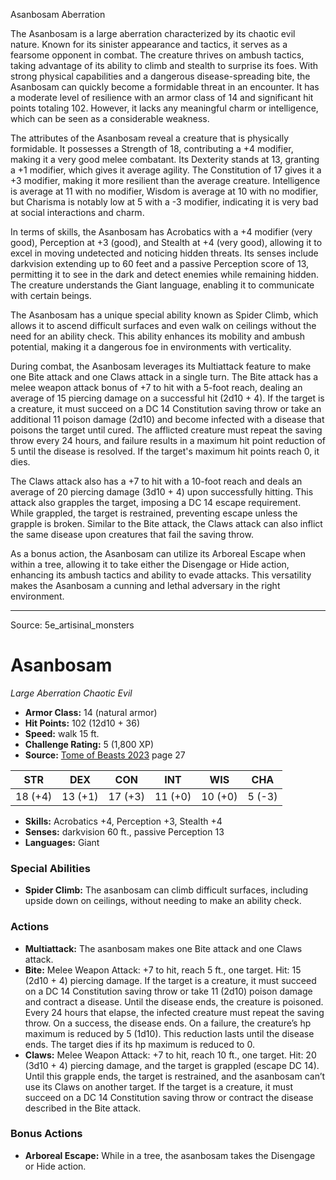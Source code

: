 <MonsterName/>Asanbosam</MonsterName>
<CreatureType/>Aberration</CreatureType>

<summary>The Asanbosam is a large aberration characterized by its chaotic evil nature. Known for its sinister appearance and tactics, it serves as a fearsome opponent in combat. The creature thrives on ambush tactics, taking advantage of its ability to climb and stealth to surprise its foes. With strong physical capabilities and a dangerous disease-spreading bite, the Asanbosam can quickly become a formidable threat in an encounter. It has a moderate level of resilience with an armor class of 14 and significant hit points totaling 102. However, it lacks any meaningful charm or intelligence, which can be seen as a considerable weakness.</summary>

<detail>

The attributes of the Asanbosam reveal a creature that is physically formidable. It possesses a Strength of 18, contributing a +4 modifier, making it a very good melee combatant. Its Dexterity stands at 13, granting a +1 modifier, which gives it average agility. The Constitution of 17 gives it a +3 modifier, making it more resilient than the average creature. Intelligence is average at 11 with no modifier, Wisdom is average at 10 with no modifier, but Charisma is notably low at 5 with a -3 modifier, indicating it is very bad at social interactions and charm. 

In terms of skills, the Asanbosam has Acrobatics with a +4 modifier (very good), Perception at +3 (good), and Stealth at +4 (very good), allowing it to excel in moving undetected and noticing hidden threats. Its senses include darkvision extending up to 60 feet and a passive Perception score of 13, permitting it to see in the dark and detect enemies while remaining hidden. The creature understands the Giant language, enabling it to communicate with certain beings.

The Asanbosam has a unique special ability known as Spider Climb, which allows it to ascend difficult surfaces and even walk on ceilings without the need for an ability check. This ability enhances its mobility and ambush potential, making it a dangerous foe in environments with verticality.

During combat, the Asanbosam leverages its Multiattack feature to make one Bite attack and one Claws attack in a single turn. The Bite attack has a melee weapon attack bonus of +7 to hit with a 5-foot reach, dealing an average of 15 piercing damage on a successful hit (2d10 + 4). If the target is a creature, it must succeed on a DC 14 Constitution saving throw or take an additional 11 poison damage (2d10) and become infected with a disease that poisons the target until cured. The afflicted creature must repeat the saving throw every 24 hours, and failure results in a maximum hit point reduction of 5 until the disease is resolved. If the target's maximum hit points reach 0, it dies.

The Claws attack also has a +7 to hit with a 10-foot reach and deals an average of 20 piercing damage (3d10 + 4) upon successfully hitting. This attack also grapples the target, imposing a DC 14 escape requirement. While grappled, the target is restrained, preventing escape unless the grapple is broken. Similar to the Bite attack, the Claws attack can also inflict the same disease upon creatures that fail the saving throw.

As a bonus action, the Asanbosam can utilize its Arboreal Escape when within a tree, allowing it to take either the Disengage or Hide action, enhancing its ambush tactics and ability to evade attacks. This versatility makes the Asanbosam a cunning and lethal adversary in the right environment.</detail>



---

Source: 5e_artisinal_monsters

# Asanbosam

*Large* *Aberration* *Chaotic Evil*

- **Armor Class:** 14 (natural armor)
- **Hit Points:** 102 (12d10 + 36)
- **Speed:** walk 15 ft.
- **Challenge Rating:** 5 (1,800 XP)
- **Source:** [Tome of Beasts 2023](https://koboldpress.com/kpstore/product/tome-of-beasts-1-2023-edition/) page 27

| STR | DEX | CON | INT | WIS | CHA |
| --- | --- | --- | --- | --- | --- |
| 18 (+4) | 13 (+1) | 17 (+3) | 11 (+0) | 10 (+0) | 5 (-3) |

- **Skills:** Acrobatics +4, Perception +3, Stealth +4
- **Senses:** darkvision 60 ft., passive Perception 13
- **Languages:** Giant

### Special Abilities

- **Spider Climb:** The asanbosam can climb difficult surfaces, including upside down on ceilings, without needing to make an ability check.

### Actions

- **Multiattack:** The asanbosam makes one Bite attack and one Claws attack.
- **Bite:** Melee Weapon Attack: +7 to hit, reach 5 ft., one target. Hit: 15 (2d10 + 4) piercing damage. If the target is a creature, it must succeed on a DC 14 Constitution saving throw or take 11 (2d10) poison damage and contract a disease. Until the disease ends, the creature is poisoned. Every 24 hours that elapse, the infected creature must repeat the saving throw. On a success, the disease ends. On a failure, the creature’s hp maximum is reduced by 5 (1d10). This reduction lasts until the disease ends. The target dies if its hp maximum is reduced to 0.
- **Claws:** Melee Weapon Attack: +7 to hit, reach 10 ft., one target. Hit: 20 (3d10 + 4) piercing damage, and the target is grappled (escape DC 14). Until this grapple ends, the target is restrained, and the asanbosam can’t use its Claws on another target. If the target is a creature, it must succeed on a DC 14 Constitution saving throw or contract the disease described in the Bite attack.

### Bonus Actions

- **Arboreal Escape:** While in a tree, the asanbosam takes the Disengage or Hide action.


